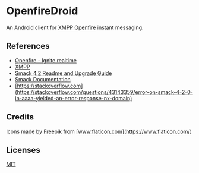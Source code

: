 # OpenfireDroid

An Android client for [XMPP Openfire](https://www.igniterealtime.org/projects/openfire/) instant messaging.


## References

* [Openfire - Ignite realtime](https://www.igniterealtime.org/projects/openfire/)
* [XMPP](https://xmpp.org/)
* [Smack 4.2 Readme and Upgrade Guide](https://github.com/igniterealtime/Smack/wiki/Smack-4.2-Readme-and-Upgrade-Guide)
* [Smack Documentation](https://github.com/igniterealtime/Smack/blob/master/documentation/index.md)
* [https://stackoverflow.com](https://stackoverflow.com/questions/43143359/error-on-smack-4-2-0-in-aaaa-yielded-an-error-response-nx-domain)

 
## Credits

Icons made by [Freepik](http://www.freepik.com) from [www.flaticon.com](https://www.flaticon.com/)


## Licenses

[MIT](https://choosealicense.com/licenses/mit/)